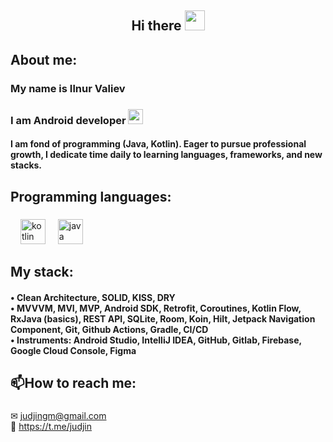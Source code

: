 <h2 align="center"> Hi there <img src="https://github.com/blackcater/blackcater/raw/main/images/Hi.gif" height="32"/></h1>

<h2 align="left">About me:
<h3 align="left">My name is Ilnur Valiev 
<h3 align="left">I am Android developer   <img src="https://cdn-images-1.medium.com/max/1200/1*3tLD4Ve66pbBpuawm9Fu9Q.png" height="24"/>
<h4 align="left">
  I am fond of programming (Java, Kotlin).
  Eager to pursue professional growth, I dedicate time daily to learning languages, frameworks, and new stacks.<br>
</h4>
</h2>

###

<h2 align="left">Programming languages:</h2>

###

<div align="left">
  <img width="12" />
  <img src="https://cdn.jsdelivr.net/gh/devicons/devicon/icons/kotlin/kotlin-original.svg" height="40" alt="kotlin logo"  />
  <img width="12" />
  <img src="https://cdn.jsdelivr.net/gh/devicons/devicon/icons/java/java-original.svg" height="40" alt="java logo"  />
  <img width="12" />
</div>

###

<h2 align="left">My stack:</h2>
<h4 align="left">
• Clean Architecture, SOLID, KISS, DRY <br>
• MVVVM, MVI, MVP, Android SDK, Retrofit, Coroutines, Kotlin Flow, RxJava (basics), REST API, SQLite, Room, Koin, Hilt, Jetpack Navigation Component, Git, Github Actions, Gradle, CI/CD  <br>
• Instruments: Android Studio, IntelliJ IDEA, GitHub, Gitlab, Firebase, Google Cloud Console, Figma <br>
  </h4>

<h2 align="left"> 📫How to reach me:</h2>

###

&#9993; judjingm@gmail.com <br>💬 https://t.me/judjin

###


